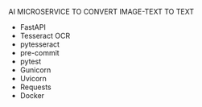 AI MICROSERVICE TO CONVERT IMAGE-TEXT TO TEXT
- FastAPI
- Tesseract OCR
- pytesseract
- pre-commit
- pytest
- Gunicorn
- Uvicorn
- Requests
- Docker
